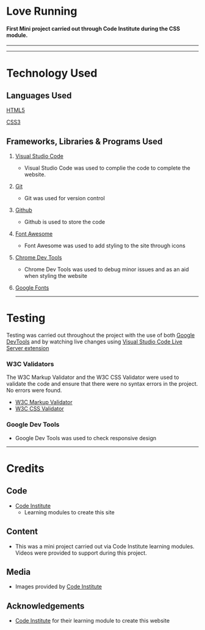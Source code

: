 # Love Running
#### First Mini project carried out through Code Institute during the CSS module.
---

---
# Technology Used

## Languages Used
[HTML5](https://en.wikipedia.org/wiki/HTML5)

[CSS3](https://en.wikipedia.org/wiki/CSS)

## Frameworks, Libraries & Programs Used
1. [Visual Studio Code](https://code.visualstudio.com/)
    * Visual Studio Code was used to complie the code to complete the website.
2. [Git](https://git-scm.com/)
    * Git was used for version control
3. [Github](https://github.com/)
    * Github is used to store the code
4. [Font Awesome](https://fontawesome.com/icons)
    * Font Awesome was used to add styling to the site through icons
5. [Chrome Dev Tools](https://developer.chrome.com/docs/devtools/)
    * Chrome Dev Tools was used to debug minor issues and as an aid when styling the website
6. [Google Fonts](https://fonts.google.com/)

    ---
# Testing
Testing was carried out throughout the project with the use of both [Google DevTools](https://developer.chrome.com/docs/devtools) and by watching live changes using [Visual Studio Code Live Server extension](https://marketplace.visualstudio.com/items?itemName=ms-vscode.live-server)

### W3C Validators
The W3C Markup Validator and the W3C CSS Validator were used to validate the code and ensure that there were no syntax errors in the project. No errors were found.

* [W3C Markup Validator](https://validator.w3.org/)
* [W3C CSS Validator](https://validator.w3.org/)

### Google Dev Tools
* Google Dev Tools was used to check responsive design

---
# Credits

## Code

* [Code Institute](https://codeinstitute.net/nl/)
    * Learning modules to create this site

## Content

* This was a mini project carried out via Code Institute learning modules. Videos were provided to support during this project.

## Media

* Images provided by [Code Institute](https://codeinstitute.net/nl/)

## Acknowledgements
* [Code Institute](https://codeinstitute.net/nl/) for their learning module to create this website